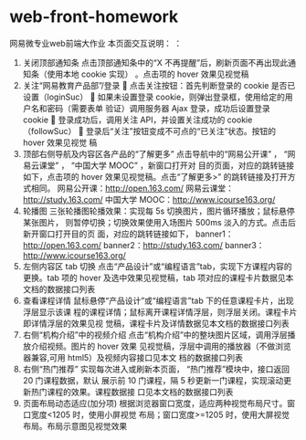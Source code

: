 # web-front-homework
网易微专业web前端大作业
本页面交互说明：
：
1.  关闭顶部通知条
点击顶部通知条中的“X 不再提醒”后，刷新页面不再出现此通知条（使用本地
cookie 实现） 。点击项的 hover 效果见视觉稿
2.  关注“网易教育产品部”/登录
 点击关注按钮：首先判断登录的 cookie 是否已设置（loginSuc）
 如果未设置登录 cookie，则弹出登录框，使用给定的用户名和密码（需要表单
验证）调用服务器 Ajax 登录，成功后设置登录 cookie
 登录成功后，调用关注 API，并设置关注成功的 cookie（followSuc）
 登录后“关注”按钮变成不可点的“已关注”状态。按钮的 hover 效果见视觉
稿
3.  顶部右侧导航及内容区各产品的“了解更多”
点击导航中的“网易公开课” ， “网易云课堂” ， “中国大学 MOOC” ，新窗口打开对
目的页面，对应的跳转链接如下，点击项的 hover 效果见视觉稿。点击“了解更多>”
的跳转链接及打开方式相同。
网易公开课：http://open.163.com/
网易云课堂：http://study.163.com/
中国大学 MOOC：http://www.icourse163.org/
4.  轮播图
三张轮播图轮播效果：实现每 5s 切换图片，图片循环播放；鼠标悬停某张图片，
则暂停切换；切换效果使用入场图片 500ms 淡入的方式。点击后新开窗口打开目的页
面，对应的跳转链接如下，
banner1：http://open.163.com/
banner2：http://study.163.com/
banner3：http://www.icourse163.org/
5.  左侧内容区 tab 切换
点击“产品设计”或“编程语言”tab，实现下方课程内容的更换。tab 项的 hover
及选中效果见视觉稿，tab 项对应的课程卡片数据见本文档的数据接口列表
6.  查看课程详情
鼠标悬停“产品设计”或“编程语言”tab 下的任意课程卡片，出现浮层显示该课
程的课程详情；鼠标离开课程详情浮层，则浮层关闭。课程卡片即详情浮层的效果见视
觉稿，课程卡片及详情数据见本文档的数据接口列表
7.  右侧“机构介绍”中的视频介绍
点击“机构介绍”中的整块图片区域，调用浮层播放介绍视频。图片的 hover 效果
见视觉稿，浮层中调用的播放器（不做浏览器兼容,可用 html5）及视频内容接口见本文
档的数据接口列表
8.  右侧“热门推荐”
实现每次进入或刷新本页面， “热门推荐”模块中，接口返回 20 门课程数据，默认
展示前 10 门课程，隔 5 秒更新一门课程，实现滚动更新热门课程的效果。课程数据接
口见本文档的数据接口列表
9.  页面布局动态适应(加分项)
根据浏览器窗口宽度，适应两种视觉布局尺寸。窗口宽度<1205 时，使用小屏视觉
布局；窗口宽度>=1205 时，使用大屏视觉布局。布局示意图见视觉效果

